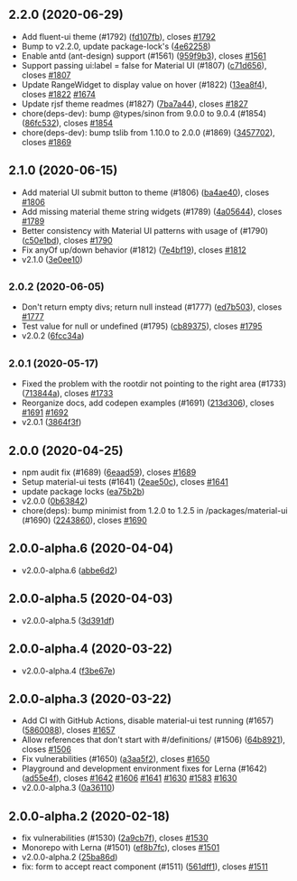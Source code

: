 ## 2.2.0 (2020-06-29)

* Add fluent-ui theme (#1792) ([fd107fb](https://github.com/rjsf-team/react-jsonschema-form/commit/fd107fb)), closes [#1792](https://github.com/rjsf-team/react-jsonschema-form/issues/1792)
* Bump to v2.2.0, update package-lock's ([4e62258](https://github.com/rjsf-team/react-jsonschema-form/commit/4e62258))
* Enable antd (ant-design) support (#1561) ([959f9b3](https://github.com/rjsf-team/react-jsonschema-form/commit/959f9b3)), closes [#1561](https://github.com/rjsf-team/react-jsonschema-form/issues/1561)
* Support passing ui:label = false for Material UI (#1807) ([c71d656](https://github.com/rjsf-team/react-jsonschema-form/commit/c71d656)), closes [#1807](https://github.com/rjsf-team/react-jsonschema-form/issues/1807)
* Update RangeWidget to display value on hover (#1822) ([13ea8f4](https://github.com/rjsf-team/react-jsonschema-form/commit/13ea8f4)), closes [#1822](https://github.com/rjsf-team/react-jsonschema-form/issues/1822) [#1674](https://github.com/rjsf-team/react-jsonschema-form/issues/1674)
* Update rjsf theme readmes (#1827) ([7ba7a44](https://github.com/rjsf-team/react-jsonschema-form/commit/7ba7a44)), closes [#1827](https://github.com/rjsf-team/react-jsonschema-form/issues/1827)
* chore(deps-dev): bump @types/sinon from 9.0.0 to 9.0.4 (#1854) ([86fc532](https://github.com/rjsf-team/react-jsonschema-form/commit/86fc532)), closes [#1854](https://github.com/rjsf-team/react-jsonschema-form/issues/1854)
* chore(deps-dev): bump tslib from 1.10.0 to 2.0.0 (#1869) ([3457702](https://github.com/rjsf-team/react-jsonschema-form/commit/3457702)), closes [#1869](https://github.com/rjsf-team/react-jsonschema-form/issues/1869)



## 2.1.0 (2020-06-15)

* Add material UI submit button to theme (#1806) ([ba4ae40](https://github.com/rjsf-team/react-jsonschema-form/commit/ba4ae40)), closes [#1806](https://github.com/rjsf-team/react-jsonschema-form/issues/1806)
* Add missing material theme string widgets (#1789) ([4a05644](https://github.com/rjsf-team/react-jsonschema-form/commit/4a05644)), closes [#1789](https://github.com/rjsf-team/react-jsonschema-form/issues/1789)
* Better consistency with Material UI patterns with usage of <TextField /> (#1790) ([c50e1bd](https://github.com/rjsf-team/react-jsonschema-form/commit/c50e1bd)), closes [#1790](https://github.com/rjsf-team/react-jsonschema-form/issues/1790)
* Fix anyOf up/down behavior (#1812) ([7e4bf19](https://github.com/rjsf-team/react-jsonschema-form/commit/7e4bf19)), closes [#1812](https://github.com/rjsf-team/react-jsonschema-form/issues/1812)
* v2.1.0 ([3e0ee10](https://github.com/rjsf-team/react-jsonschema-form/commit/3e0ee10))



## <small>2.0.2 (2020-06-05)</small>

* Don't return empty divs; return null instead (#1777) ([ed7b503](https://github.com/rjsf-team/react-jsonschema-form/commit/ed7b503)), closes [#1777](https://github.com/rjsf-team/react-jsonschema-form/issues/1777)
* Test value for null or undefined (#1795) ([cb89375](https://github.com/rjsf-team/react-jsonschema-form/commit/cb89375)), closes [#1795](https://github.com/rjsf-team/react-jsonschema-form/issues/1795)
* v2.0.2 ([6fcc34a](https://github.com/rjsf-team/react-jsonschema-form/commit/6fcc34a))



## <small>2.0.1 (2020-05-17)</small>

* Fixed the problem with the rootdir not pointing to the right area (#1733) ([713844a](https://github.com/rjsf-team/react-jsonschema-form/commit/713844a)), closes [#1733](https://github.com/rjsf-team/react-jsonschema-form/issues/1733)
* Reorganize docs, add codepen examples (#1691) ([213d306](https://github.com/rjsf-team/react-jsonschema-form/commit/213d306)), closes [#1691](https://github.com/rjsf-team/react-jsonschema-form/issues/1691) [#1692](https://github.com/rjsf-team/react-jsonschema-form/issues/1692)
* v2.0.1 ([3864f3f](https://github.com/rjsf-team/react-jsonschema-form/commit/3864f3f))



## 2.0.0 (2020-04-25)

* npm audit fix (#1689) ([6eaad59](https://github.com/rjsf-team/react-jsonschema-form/commit/6eaad59)), closes [#1689](https://github.com/rjsf-team/react-jsonschema-form/issues/1689)
* Setup material-ui tests (#1641) ([2eae50c](https://github.com/rjsf-team/react-jsonschema-form/commit/2eae50c)), closes [#1641](https://github.com/rjsf-team/react-jsonschema-form/issues/1641)
* update package locks ([ea75b2b](https://github.com/rjsf-team/react-jsonschema-form/commit/ea75b2b))
* v2.0.0 ([0b63842](https://github.com/rjsf-team/react-jsonschema-form/commit/0b63842))
* chore(deps): bump minimist from 1.2.0 to 1.2.5 in /packages/material-ui (#1690) ([2243860](https://github.com/rjsf-team/react-jsonschema-form/commit/2243860)), closes [#1690](https://github.com/rjsf-team/react-jsonschema-form/issues/1690)



## 2.0.0-alpha.6 (2020-04-04)

* v2.0.0-alpha.6 ([abbe6d2](https://github.com/rjsf-team/react-jsonschema-form/commit/abbe6d2))



## 2.0.0-alpha.5 (2020-04-03)

* v2.0.0-alpha.5 ([3d391df](https://github.com/rjsf-team/react-jsonschema-form/commit/3d391df))



## 2.0.0-alpha.4 (2020-03-22)

* v2.0.0-alpha.4 ([f3be67e](https://github.com/rjsf-team/react-jsonschema-form/commit/f3be67e))



## 2.0.0-alpha.3 (2020-03-22)

* Add CI with GitHub Actions, disable material-ui test running (#1657) ([5860088](https://github.com/rjsf-team/react-jsonschema-form/commit/5860088)), closes [#1657](https://github.com/rjsf-team/react-jsonschema-form/issues/1657)
* Allow references that don't start with #/definitions/ (#1506) ([64b8921](https://github.com/rjsf-team/react-jsonschema-form/commit/64b8921)), closes [#1506](https://github.com/rjsf-team/react-jsonschema-form/issues/1506)
* Fix vulnerabilities (#1650) ([a3aa5f2](https://github.com/rjsf-team/react-jsonschema-form/commit/a3aa5f2)), closes [#1650](https://github.com/rjsf-team/react-jsonschema-form/issues/1650)
* Playground and development environment fixes for Lerna (#1642) ([ad55e4f](https://github.com/rjsf-team/react-jsonschema-form/commit/ad55e4f)), closes [#1642](https://github.com/rjsf-team/react-jsonschema-form/issues/1642) [#1606](https://github.com/rjsf-team/react-jsonschema-form/issues/1606) [#1641](https://github.com/rjsf-team/react-jsonschema-form/issues/1641) [#1630](https://github.com/rjsf-team/react-jsonschema-form/issues/1630) [#1583](https://github.com/rjsf-team/react-jsonschema-form/issues/1583) [#1630](https://github.com/rjsf-team/react-jsonschema-form/issues/1630)
* v2.0.0-alpha.3 ([0a36110](https://github.com/rjsf-team/react-jsonschema-form/commit/0a36110))



## 2.0.0-alpha.2 (2020-02-18)

* fix vulnerabilities (#1530) ([2a9cb7f](https://github.com/rjsf-team/react-jsonschema-form/commit/2a9cb7f)), closes [#1530](https://github.com/rjsf-team/react-jsonschema-form/issues/1530)
* Monorepo with Lerna (#1501) ([ef8b7fc](https://github.com/rjsf-team/react-jsonschema-form/commit/ef8b7fc)), closes [#1501](https://github.com/rjsf-team/react-jsonschema-form/issues/1501)
* v2.0.0-alpha.2 ([25ba86d](https://github.com/rjsf-team/react-jsonschema-form/commit/25ba86d))
* fix: form to accept react component (#1511) ([561dff1](https://github.com/rjsf-team/react-jsonschema-form/commit/561dff1)), closes [#1511](https://github.com/rjsf-team/react-jsonschema-form/issues/1511)



